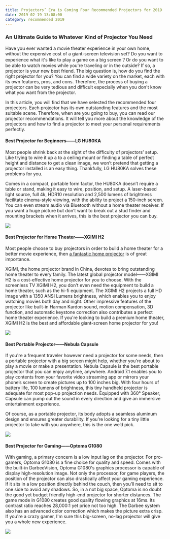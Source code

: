 ```yaml
---
title: Projectors’ Era is Coming Four Recommended Projectors for 2019
date: 2019-02-19 13:08:00
category: recommended 2019
---
```


### An Ultimate Guide to Whatever Kind of Projector You Need

Have you ever wanted a movie theater experience in your own home, without the expensive cost of a giant-screen television set? Do you want to experience what it's like to play a game on a big screen？Or do you want to be able to watch movies while you're traveling or in the outside? If so, a projector is your new best friend. The big question is, how do you find the right projector for you? You can find a wide variety on the market, each with its own features, pros, and cons. Therefore, the process of buying a projector can be very tedious and difficult especially when you don't know what you want from the projector. 

In this article, you will find that we have selected the recommended four projectors. Each projector has its own outstanding features and the most suitable scene. Therefore, when are you going to buy, you can read our projector recommendations. It will tell you more about the knowledge of the projectors and how to find a projector to meet your personal requirements perfectly. 

#### Best Projector for Beginners——LG HU80KA

Most people shrink back at the sight of the difficulty of projectors’ setup. Like trying to wire it up a to a ceiling mount or finding a table of perfect height and distance to get a clean image, we won’t pretend that getting a projector installed is an easy thing. Thankfully, LG HU80KA solves these problems for you.

Comes in a compact, portable form factor, the HU80KA doesn’t require a table or stand, making it easy to wire, position, and setup. A laser-based light source, full 4k, HDR10 resolution and 2,500 lumens of brightness facilitate cinema-style viewing, with the ability to project a 150-inch screen. You can even stream audio via Bluetooth without a home theater receiver. If you want a huge picture but don’t want to break out a stud finder and mounting brackets when it arrives, this is the best projector you can buy.

![](/img/12.png)

#### Best Projector for Home Theater——XGIMI H2

Most people choose to buy projectors in order to build a home theater for a better movie experience, then [a fantastic home projector](https://www.xgimi.com/en/H2-immersive-home-projector.html) is of great importance. 

XGIMI, the home projector brand in China, devotes to bring outstanding home theater to every family. The latest global projector model——XGIMI H2 is a cost-effective home projector for you to choose. With the screenless TV XGIMI H2, you don't even need the equipment to build a home theater, such as the hi-fi equipment. The XGIMI H2 projects a full HD image with a 1350 ANSI Lumens brightness, which enables you to enjoy watching movies both day and night. Other impressive features of the projector like built-in Harman Kardon sound, motion compensation, 3D function, and automatic keystone correction also contributes a perfect home theater experience. If you're looking to build a premium home theater, XGIMI H2 is the best and affordable giant-screen home projector for you!

![](/img/13.png)

#### Best Portable Projector——Nebula Capsule

If you're a frequent traveler however need a projector for some needs, then a portable projector with a big screen might help, whether you're about to play a movie or make a presentation. Nebula Capsule is the best portable projector that you can enjoy anytime, anywhere. Android 7.1 enables you to play contents from your favorite video streaming app or mirrors your phone’s screen to create pictures up to 100 inches big. With four hours of battery life, 100 lumens of brightness, this tiny handheld projector is adequate for most pop-up projection needs. Equipped with 360° Speaker, Capsule can pump out the sound in every direction and give an immersive entertainment experience.

Of course, as a portable projector, its body adopts a seamless aluminum design and ensures greater durability. If you’re looking for a tiny little projector to take with you anywhere, this is the one we’d pick.

![](/img/14.png)

#### Best Projector for Gaming——Optoma G1080

With gaming, a primary concern is a low input lag on the projector. For pro-gamers, Optoma G1080 is a fine choice for quality and speed. Comes with the built-in DarbeeVision, Optoma G1080's graphics processor is capable of display high-resolution image. Not only the processor, for game players, the position of the projector can also drastically affect your gaming experience. If it sits in a low position directly behind the couch, then you’ll need to sit to one side to avoid any shadows. So, in a not big space, Optoma is no doubt the good yet budget friendly high-end projector for shorter distances. The game mode in G1080 creates good quality flowing graphics at 16ms. Its contrast ratio reaches 28,000:1 yet price not too high. The Darbee system also has an advanced color correction which makes the picture extra crisp.
If you're a crazy gamer, I'm sure this big-screen, no-lag projector will give you a whole new experience.

![](/img/15.png)